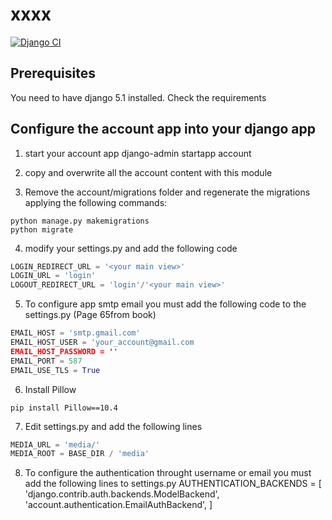 # xxxx

[![Django CI](https://github.com/Enriquema/django_account/actions/workflows/django.yml/badge.svg)](https://github.com/Enriquema/django_account/actions/workflows/django.yml)

## Prerequisites
You need to have django 5.1 installed.
Check the requirements

## Configure the account app into your django app
1. start your account app
django-admin startapp account

2. copy and overwrite all the account content with this module

3. Remove the account/migrations folder and regenerate the migrations applying the following commands:
```shell
python manage.py makemigrations
python migrate
```

4. modify your settings.py and add the following code
```python
LOGIN_REDIRECT_URL = '<your main view>'
LOGIN_URL = 'login'
LOGOUT_REDIRECT_URL = 'login'/'<your main view>'
```

5. To configure app smtp email you must add the following code to the settings.py (Page 65from book)
```python
EMAIL_HOST = 'smtp.gmail.com'
EMAIL_HOST_USER = 'your_account@gmail.com
EMAIL_HOST_PASSWORD = ''
EMAIL_PORT = 587
EMAIL_USE_TLS = True
```

6. Install Pillow
```shell
pip install Pillow==10.4
```

7. Edit settings.py and add the following lines
```python
MEDIA_URL = 'media/'
MEDIA_ROOT = BASE_DIR / 'media'
```

8. To configure the authentication throught username or email you must add the following lines to settings.py
AUTHENTICATION_BACKENDS = [
    'django.contrib.auth.backends.ModelBackend',
    'account.authentication.EmailAuthBackend',
]
